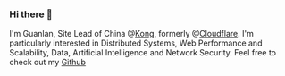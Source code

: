 ### Hi there 👋
I'm Guanlan, Site Lead of China @<a href="https://konghq.com/">Kong</a>, formerly @<a href="https://www.cloudflare.com">Cloudflare</a>. I'm particularly interested in Distributed Systems, Web Performance and Scalability, Data, Artificial Intelligence and Network Security. Feel free to check out my <a href="https://github.com/guanlan">Github</a>

<!--
**guanlan/guanlan** is a ✨ _special_ ✨ repository because its `README.md` (this file) appears on your GitHub profile.

Here are some ideas to get you started:

- 🔭 I’m currently working on ...
- 🌱 I’m currently learning ...
- 👯 I’m looking to collaborate on ...
- 🤔 I’m looking for help with ...
- 💬 Ask me about ...
- 📫 How to reach me: ...
- 😄 Pronouns: ...
- ⚡ Fun fact: ...
-->
